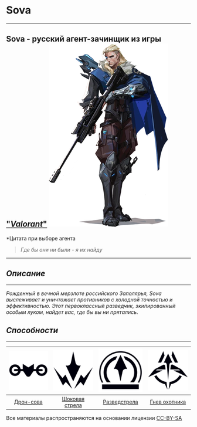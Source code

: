 # Sova
---
## **Sova** - русский агент-зачинщик из игры ["***Valorant***"](https://Valorant.fandom.com/ru/wiki/Valorant) ![Sova](Assets/Sova_artwork.webp) 
*Цитата при выборе агента
>*Где бы они ни были - я их найду*
---
## _Описание_
---
_Рожденный в вечной мерзлоте российского Заполярья, Sova выслеживает и уничтожает противников с холодной точностью и эффективностью. Этот первоклассный разведчик, экипированный особым луком, найдет вас, где бы вы ни прятались._
## *Способности*
---
|![Дрон-сова][DroneSova]|![Шоковая стрела][Shock]|![Разведстрела][Scan]|![Гнев охотника][Hunter]|
|:----------:|:----------:|:----------:|:----------:|
| [Дрон-сова](/DroneSova.md)| [Шоковая стрела](ShockDart.md)| [Разведстрела](Scanarrow.md)|[Гнев охотника](HuntersFury.md)|

[DroneSova]: Assets/TX_Sova_C.webp
[Shock]: Assets/TX_Sova_Q.webp
[Scan]:Assets/TX_Sova_E.webp
[Hunter]: Assets/TX_Sova_X.webp

Все материалы распространяются на основании лицензии [CC-BY-SA](https://creativecommons.org/licenses/by-sa/3.0/deed.ru)
